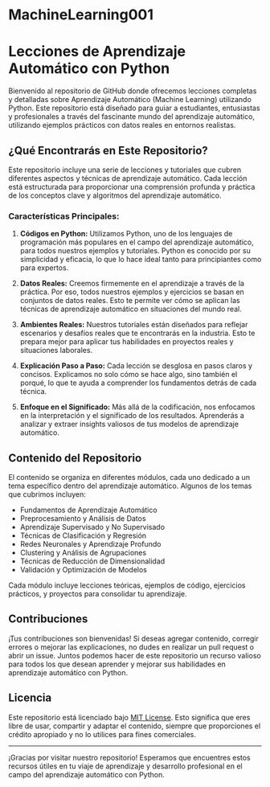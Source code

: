 # MachineLearning001
# Lecciones de Aprendizaje Automático con Python

Bienvenido al repositorio de GitHub donde ofrecemos lecciones completas y detalladas sobre Aprendizaje Automático (Machine Learning) utilizando Python. Este repositorio está diseñado para guiar a estudiantes, entusiastas y profesionales a través del fascinante mundo del aprendizaje automático, utilizando ejemplos prácticos con datos reales en entornos realistas.

## ¿Qué Encontrarás en Este Repositorio?

Este repositorio incluye una serie de lecciones y tutoriales que cubren diferentes aspectos y técnicas de aprendizaje automático. Cada lección está estructurada para proporcionar una comprensión profunda y práctica de los conceptos clave y algoritmos del aprendizaje automático.

### Características Principales:

1. **Códigos en Python:** Utilizamos Python, uno de los lenguajes de programación más populares en el campo del aprendizaje automático, para todos nuestros ejemplos y tutoriales. Python es conocido por su simplicidad y eficacia, lo que lo hace ideal tanto para principiantes como para expertos.

2. **Datos Reales:** Creemos firmemente en el aprendizaje a través de la práctica. Por eso, todos nuestros ejemplos y ejercicios se basan en conjuntos de datos reales. Esto te permite ver cómo se aplican las técnicas de aprendizaje automático en situaciones del mundo real.

3. **Ambientes Reales:** Nuestros tutoriales están diseñados para reflejar escenarios y desafíos reales que te encontrarás en la industria. Esto te prepara mejor para aplicar tus habilidades en proyectos reales y situaciones laborales.

4. **Explicación Paso a Paso:** Cada lección se desglosa en pasos claros y concisos. Explicamos no solo cómo se hace algo, sino también el porqué, lo que te ayuda a comprender los fundamentos detrás de cada técnica.

5. **Enfoque en el Significado:** Más allá de la codificación, nos enfocamos en la interpretación y el significado de los resultados. Aprenderás a analizar y extraer insights valiosos de tus modelos de aprendizaje automático.

## Contenido del Repositorio

El contenido se organiza en diferentes módulos, cada uno dedicado a un tema específico dentro del aprendizaje automático. Algunos de los temas que cubrimos incluyen:

- Fundamentos de Aprendizaje Automático
- Preprocesamiento y Análisis de Datos
- Aprendizaje Supervisado y No Supervisado
- Técnicas de Clasificación y Regresión
- Redes Neuronales y Aprendizaje Profundo
- Clustering y Análisis de Agrupaciones
- Técnicas de Reducción de Dimensionalidad
- Validación y Optimización de Modelos

Cada módulo incluye lecciones teóricas, ejemplos de código, ejercicios prácticos, y proyectos para consolidar tu aprendizaje.

## Contribuciones

¡Tus contribuciones son bienvenidas! Si deseas agregar contenido, corregir errores o mejorar las explicaciones, no dudes en realizar un pull request o abrir un issue. Juntos podemos hacer de este repositorio un recurso valioso para todos los que desean aprender y mejorar sus habilidades en aprendizaje automático con Python.

## Licencia

Este repositorio está licenciado bajo [MIT License](LICENSE). Esto significa que eres libre de usar, compartir y adaptar el contenido, siempre que proporciones el crédito apropiado y no lo utilices para fines comerciales.

---

¡Gracias por visitar nuestro repositorio! Esperamos que encuentres estos recursos útiles en tu viaje de aprendizaje y desarrollo profesional en el campo del aprendizaje automático con Python.

